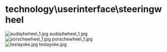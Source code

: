 <h1>technology\userinterface\steeringwheel</h1>
<div class="container text-center">
<div class="row">
<div class="col col-lg-2 col-6">
<img src="https://media.evkx.net/multimedia/technology/userinterface/steeringwheel/audiq4wheel_1_xst.jpg" class="img-thumbnail" alt="audiq4wheel_1.jpg">
audiq4wheel_1.jpg
</div>
<div class="col col-lg-2 col-6">
<img src="https://media.evkx.net/multimedia/technology/userinterface/steeringwheel/porschewheel_1_xst.jpg" class="img-thumbnail" alt="porschewheel_1.jpg">
porschewheel_1.jpg
</div>
<div class="col col-lg-2 col-6">
<img src="https://media.evkx.net/multimedia/technology/userinterface/steeringwheel/teslayoke_xst.jpg" class="img-thumbnail" alt="teslayoke.jpg">
teslayoke.jpg
</div>
</div>
</div>
